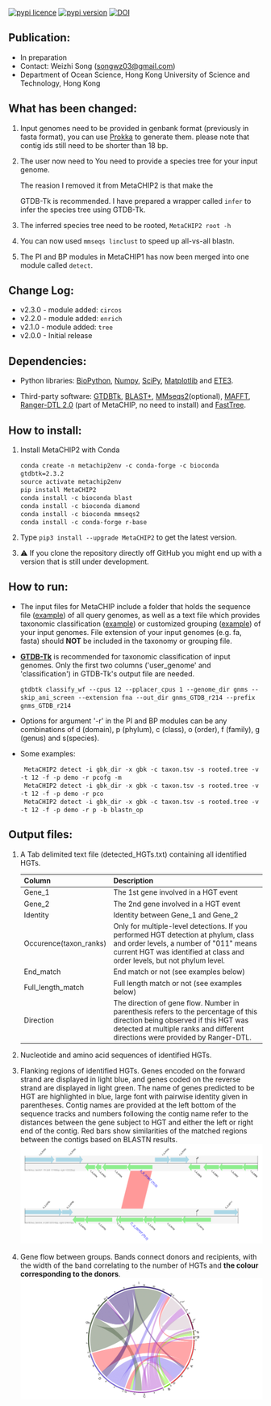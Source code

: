 
[![pypi licence](https://img.shields.io/pypi/l/MetaCHIP.svg)](https://opensource.org/licenses/gpl-3.0.html)
[![pypi version](https://img.shields.io/pypi/v/MetaCHIP2.svg)](https://pypi.python.org/pypi/MetaCHIP2) 
[![DOI         ](https://img.shields.io/static/v1.svg?label=DOI&message=10.1186/s40168-019-0649-y&color=orange)](https://doi.org/10.1186/s40168-019-0649-y)

Publication:
---

+ In preparation
+ Contact: Weizhi Song (songwz03@gmail.com)
+ Department of Ocean Science, Hong Kong University of Science and Technology, Hong Kong

What has been changed:
---

1. Input genomes need to be provided in genbank format (previously in fasta format), 
   you can use [Prokka](https://github.com/tseemann/prokka) to generate them.
   please note that contig ids still need to be shorter than 18 bp.

1. The user now need to You need to provide a species tree for your input genome.

   The reasion I removed it from MetaCHIP2 is that 
   make the 

   GTDB-Tk is recommended. I have prepared a wrapper called `infer` to infer the species tree using GTDB-Tk.

1. The inferred species tree need to be rooted, `MetaCHIP2 root -h`

1. You can now used `mmseqs linclust` to speed up all-vs-all blastn.

1. The PI and BP modules in MetaCHIP1 has now been merged into one module called `detect`.

Change Log:
---

* v2.3.0 - module added: `circos`
* v2.2.0 - module added: `enrich`
* v2.1.0 - module added: `tree`
* v2.0.0 - Initial release

Dependencies:
---

+ Python libraries: 
[BioPython](https://github.com/biopython/biopython.github.io/), 
[Numpy](http://www.numpy.org),
[SciPy](https://www.scipy.org),
[Matplotlib](http://matplotlib.org) and 
[ETE3](http://etetoolkit.org).

+ Third-party software: 
[GTDBTk](https://github.com/Ecogenomics/GTDBTk), 
[BLAST+](https://blast.ncbi.nlm.nih.gov/Blast.cgi?PAGE_TYPE=BlastDocs&DOC_TYPE=Download),
[MMseqs2](https://github.com/soedinglab/MMseqs2)(optional), 
[MAFFT](https://mafft.cbrc.jp/alignment/software/),
[Ranger-DTL 2.0](https://compbio.engr.uconn.edu/software/RANGER-DTL/) (part of MetaCHIP, no need to install) and 
[FastTree](http://www.microbesonline.org/fasttree/).

How to install:
---

1. Install MetaCHIP2 with Conda
 
       conda create -n metachip2env -c conda-forge -c bioconda gtdbtk=2.3.2
       source activate metachip2env
       pip install MetaCHIP2
       conda install -c bioconda blast
       conda install -c bioconda diamond
       conda install -c bioconda mmseqs2
       conda install -c conda-forge r-base

1. Type `pip3 install --upgrade MetaCHIP2` to get the latest version.

1. :warning: If you clone the repository directly off GitHub you might end up with a version that is still under development.


How to run:
---

+ The input files for MetaCHIP include a folder that holds the sequence file ([example](https://github.com/songweizhi/MetaCHIP/blob/master/input_file_examples/human_gut_bins))
of all query genomes, as well as a text file which provides taxonomic classification ([example](https://github.com/songweizhi/MetaCHIP/blob/master/input_file_examples/human_gut_bins_GTDB.tsv)) 
or customized grouping ([example](https://github.com/songweizhi/MetaCHIP/blob/master/input_file_examples/customized_grouping.txt))
of your input genomes. File extension of your input genomes (e.g. fa, fasta) should **NOT** be included in the taxonomy or grouping file.



+ [**GTDB-Tk**](https://github.com/Ecogenomics/GTDBTk) is recommended for taxonomic classification of input genomes. Only the first two columns ('user_genome' and 'classification') in GTDB-Tk's output file are needed. 

      gtdbtk classify_wf --cpus 12 --pplacer_cpus 1 --genome_dir gnms --skip_ani_screen --extension fna --out_dir gnms_GTDB_r214 --prefix gnms_GTDB_r214

+ Options for argument '-r' in the PI and BP modules can be any combinations of d (domain), p (phylum), c (class), o (order), f (family), g (genus) and s(species).

+ Some examples: 

       MetaCHIP2 detect -i gbk_dir -x gbk -c taxon.tsv -s rooted.tree -v -t 12 -f -p demo -r pcofg -m
       MetaCHIP2 detect -i gbk_dir -x gbk -c taxon.tsv -s rooted.tree -v -t 12 -f -p demo -r pco
       MetaCHIP2 detect -i gbk_dir -x gbk -c taxon.tsv -s rooted.tree -v -t 12 -f -p demo -r p -b blastn_op

Output files:
---

1. A Tab delimited text file (detected_HGTs.txt) containing all identified HGTs.

    |Column|Description|
    |---|---|
    |Gene_1|The 1st gene involved in a HGT event|
    |Gene_2|The 2nd gene involved in a HGT event|
    |Identity|Identity between Gene_1 and Gene_2|
    |Occurence(taxon_ranks)|Only for multiple-level detections. If you performed HGT detection at phylum, class and order levels, a number of "011" means current HGT was identified at class and order levels, but not phylum level.|
    |End_match|End match or not (see examples below)|
    |Full_length_match|Full length match or not (see examples below)|
    |Direction|The direction of gene flow. Number in parenthesis refers to the percentage of this direction being observed if this HGT was detected at multiple ranks and different directions were provided by Ranger-DTL.|   

1. Nucleotide and amino acid sequences of identified HGTs.

1. Flanking regions of identified HGTs. Genes encoded on the forward strand are displayed in light blue, and genes coded on the reverse strand are displayed in light green. The name of genes predicted to be HGT are highlighted in blue, large font with pairwise identity given in parentheses. Contig names are provided at the left bottom of the sequence tracks and numbers following the contig name refer to the distances between the gene subject to HGT and either the left or right end of the contig. Red bars show similarities of the matched regions between the contigs based on BLASTN results.
    ![flanking_regions](images/flanking_regions.png)
 
1. Gene flow between groups. Bands connect donors and recipients, with the width of the band correlating to the number of HGTs and **the colour corresponding to the donors**.
    ![Gene_flow](images/Gene_flow.jpg)
